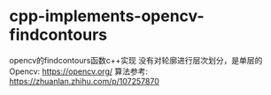 # cpp-implements-opencv-findcontours
opencv的findcontours函数c++实现
没有对轮廓进行层次划分，是单层的
Opencv: https://opencv.org/
算法参考: https://zhuanlan.zhihu.com/p/107257870
